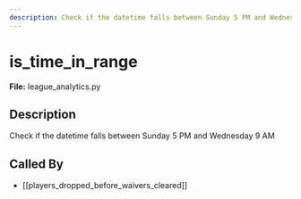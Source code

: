 ```yaml
---
description: Check if the datetime falls between Sunday 5 PM and Wednesday 9 AM
---
```


# is_time_in_range

**File:** league_analytics.py

## Description

Check if the datetime falls between Sunday 5 PM and Wednesday 9 AM

## Called By

- [[players_dropped_before_waivers_cleared]]

